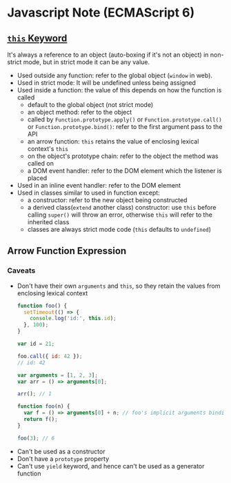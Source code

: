# Javascript Note (ECMAScript 6)

## [`this` Keyword](https://developer.mozilla.org/en-US/docs/Web/JavaScript/Reference/Operators/this)
It's always a reference to an object (auto-boxing if it's not an object) in non-strict mode, but in strict mode it can be any value.
- Used outside any function: refer to the global object (`window` in web).
- Used in strict mode: It will be undefined unless being assigned
- Used inside a function: the value of this depends on how the function is called
	- default to the global object (not strict mode)
	- an object method: refer to the object
	- called by `Function.prototype.apply()` or `Function.prototype.call()` or `Function.prototype.bind()`: refer to the first argument pass to the API
	- an arrow function: `this` retains the value of enclosing lexical context's `this`
	- on the object's prototype chain: refer to the object the method was called on
	- a DOM event handler: refer to the DOM element which the listener is placed
- Used in an inline event handler: refer to the DOM element
- Used in classes similar to used in function except:
	- a constructor: refer to the new object being constructed
	- a derived class(`extend` another class) constructor: use `this` before calling `super()` will throw an error, otherwise `this` will refer to the inherited class
	- classes are always strict mode code (`this` defaults to `undefined`)

## Arrow Function Expression
### Caveats
- Don't have their own `arguments` and `this`, so they retain the values from enclosing lexical context
	```js
	function foo() {
	  setTimeout(() => {
	    console.log('id:', this.id);
	  }, 100);
	}

	var id = 21;

	foo.call({ id: 42 });
	// id: 42
	```
	```js
	var arguments = [1, 2, 3];
	var arr = () => arguments[0];

	arr(); // 1

	function foo(n) {
	  var f = () => arguments[0] + n; // foo's implicit arguments binding. arguments[0] is n
	  return f();
	}

	foo(3); // 6
	```
- Can't be used as a constructor
- Don't have a `prototype` property
- Can't use `yield` keyword, and hence can't be used as a generator function